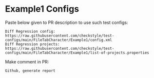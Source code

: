 # Example1 Configs
Paste below given to PR description to use such test configs:
```
Diff Regression config: https://raw.githubusercontent.com/checkstyle/test-configs/main/FileTabCharacter/Example1/config.xml
Diff Regression projects: https://raw.githubusercontent.com/checkstyle/test-configs/main/FileTabCharacter/Example1/list-of-projects.properties
```
Make comment in PR:
```
Github, generate report
```
